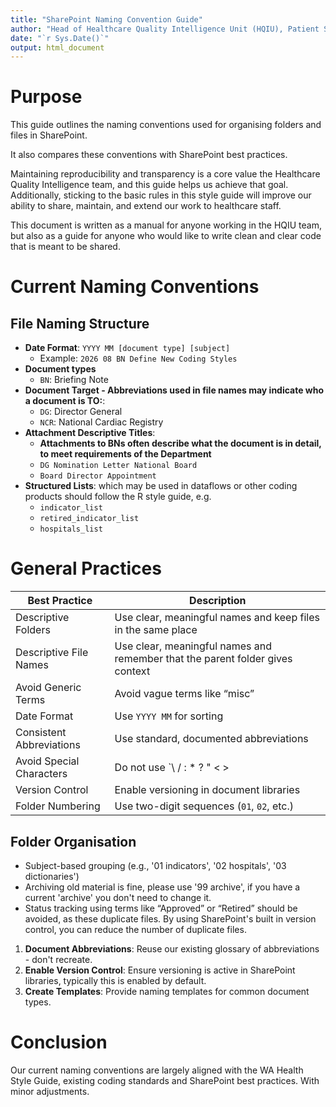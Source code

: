 ```yaml
---
title: "SharePoint Naming Convention Guide"
author: "Head of Healthcare Quality Intelligence Unit (HQIU), Patient Safety & Clinical Quality (PSCQ) Directorate"
date: "`r Sys.Date()`"
output: html_document
---
```


# Purpose 

This guide outlines the naming conventions used for organising folders and files in SharePoint.

It also compares these conventions with SharePoint best practices.

Maintaining reproducibility and transparency is a core value the Healthcare Quality Intelligence team, and this guide helps us achieve that goal. Additionally, sticking to the basic rules in this style guide will improve our ability to share, maintain, and extend our work to healthcare staff.

This document is written as a manual for anyone working in the HQIU team, but also as a guide for anyone who would like to write clean and clear code that is meant to be shared.

# Current Naming Conventions

## File Naming Structure

- **Date Format**: `YYYY MM [document type] [subject]`
  - Example: `2026 08 BN Define New Coding Styles`
- **Document types** 
  - `BN`: Briefing Note
- **Document Target - Abbreviations used in file names may indicate who a document is TO:**:
  - `DG`: Director General
  - `NCR`: National Cardiac Registry
- **Attachment Descriptive Titles**:
  - **Attachments to BNs often describe what the document is in detail, to meet requirements of the Department**
  - `DG Nomination Letter National Board`
  - `Board Director Appointment`
- **Structured Lists**: which may be used in dataflows or other coding products should follow the R style guide, e.g. 
  - `indicator_list`
  - `retired_indicator_list`
  - `hospitals_list`

# General Practices

| Best Practice | Description |
|---------------|-------------|
| Descriptive Folders | Use clear, meaningful names and keep files in the same place |
| Descriptive File Names | Use clear, meaningful names and remember that the parent folder gives context |
| Avoid Generic Terms | Avoid vague terms like “misc” |
| Date Format | Use `YYYY MM` for sorting |
| Consistent Abbreviations | Use standard, documented abbreviations |
| Avoid Special Characters | Do not use `\ / : * ? " < > |` |
| Version Control | Enable versioning in document libraries |
| Folder Numbering | Use two-digit sequences (`01`, `02`, etc.) |

## Folder Organisation

- Subject-based grouping (e.g., '01 indicators', '02 hospitals', '03 dictionaries')
- Archiving old material is fine, please use '99 archive', if you have a current 'archive' you don't need to change it.
- Status tracking using terms like “Approved” or “Retired” should be avoided, as these duplicate files. By using SharePoint's built in version control, you can reduce the number of duplicate files.


1. **Document Abbreviations**: Reuse our existing glossary of abbreviations - don't recreate.
2. **Enable Version Control**: Ensure versioning is active in SharePoint libraries, typically this is enabled by default.
3. **Create Templates**: Provide naming templates for common document types.

# Conclusion

Our current naming conventions are largely aligned with the WA Health Style Guide, existing coding standards and SharePoint best practices. With minor adjustments.
